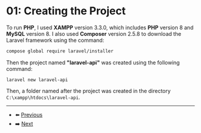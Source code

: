 # 01: Creating the Project

To run **PHP**, I used **XAMPP** version 3.3.0, which includes **PHP** version 8 and **MySQL** version 8. I also used **Composer** version 2.5.8 to download the Laravel framework using the command:

```bash
compose global require laravel/installer
```

Then the project named **"laravel-api"** was created using the following command:

```
laravel new laravel-api
```

Then, a folder named after the project was created in the directory `C:\xampp\htdocs\laravel-api`.

---

- :arrow_left: [Previous](/README.md)
- :arrow_right: [Next](02-designing-the-database.md)